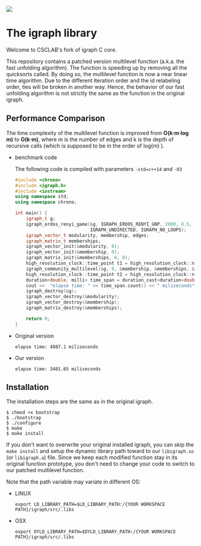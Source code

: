 
[![](https://travis-ci.org/igraph/igraph.svg?branch=master)](https://travis-ci.org/igraph/igraph)

# The igraph library

Welcome to CSCLAB's fork of igraph C core.

This repository contains a patched version multilevel function (a.k.a. the fast unfolding algorithm). The function is speeding up by removing all the quicksorts called. By doing so, the multilevel function is now a near linear time algorithm. Due to the different iteration order and the id relabeling order, ties will be broken in another way. Hence, the behavior of our fast unfolding algorithm is not strictly the same as the function in the original igraph.

## Performance Comparison
The time complexity of the multilevel function is improved from **O(k⋅m⋅log m)** to **O(k⋅m)**, where m is the number of edges and k is the depth of recursive calls (which is supposed to be in the order of log(m) ).
- benchmark code

  The following code is compiled with parameters `-std=c++14` and `-O3`
  ```cpp
  #include <chrono>
  #include <igraph.h>
  #include <iostream>
  using namespace std;
  using namespace chrono;

  int main() {
      igraph_t g;
      igraph_erdos_renyi_game(&g, IGRAPH_ERDOS_RENYI_GNP, 2000, 0.5,
                              IGRAPH_UNDIRECTED, IGRAPH_NO_LOOPS);
      igraph_vector_t modularity, membership, edges;
      igraph_matrix_t memberships;
      igraph_vector_init(&modularity, 0);
      igraph_vector_init(&membership, 0);
      igraph_matrix_init(&memberships, 0, 0);
      high_resolution_clock::time_point t1 = high_resolution_clock::now();
      igraph_community_multilevel(&g, 0, &membership, &memberships, &modularity);
      high_resolution_clock::time_point t2 = high_resolution_clock::now();
      duration<double, milli> time_span = duration_cast<duration<double> >(t2 - t1);
      cout <<  "elapse time: " << time_span.count() << " miliseconds"<< endl;
      igraph_destroy(&g);
      igraph_vector_destroy(&modularity);
      igraph_vector_destroy(&membership);
      igraph_matrix_destroy(&memberships);

      return 0;
  }
  ```
- Original version
  ```console
  elapse time: 4887.1 miliseconds
  ```
- Our version
  ```console
  elapse time: 3401.65 miliseconds
  ```

## Installation

The installation steps are the same as in the original igraph.

```console
$ chmod +x bootstrap
$ ./bootstrap
$ ./configure
$ make
$ make install
```

If you don't want to overwrite your original installed igraph, you can skip the `make install` and setup the dynamic library path toward to our `libigraph.so` (or `libigraph.a`) file. Since we keep each modified function stay in its original function prototype, you don't need to change your code to switch to our patched multilevel function.

Note that the path variable may variate in different OS:
- LINUX
  ```console
  export LD_LIBRARY_PATH=$LD_LIBRARY_PATH:/{YOUR WORKSPACE PATH}/igraph/src/.libs
  ```
- OSX
  ```console
  export DYLD_LIBRARY_PATH=$DYLD_LIBRARY_PATH:/{YOUR WORKSPACE PATH}/igraph/src/.libs
  ```
